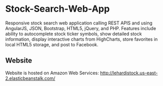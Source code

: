 # Stock-Search-Web-App
Responsive stock search web application calling REST APIS and using AngularJS, JSON, Bootstrap, HTML5, jQuery, and PHP. Features include ability to autocomplete stock ticker symbols, show detailed stock information, display interactive charts from HighCharts, store favorites in local HTML5 storage, and post to Facebook.

## Website
Website is hosted on Amazon Web Services: http://lehardistock.us-east-2.elasticbeanstalk.com/
